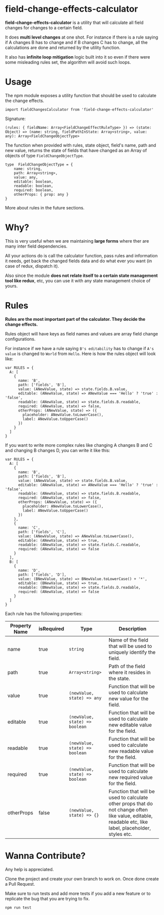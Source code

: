 # field-change-effects-calculator

**field-change-effects-calculator** is a utility that will calculate all field changes for changes to a certain field.

It does **multi level changes** at one shot. For instance if there is a rule saying if A changes B has to change and if B changes C has to change, all the calculations are done and returned by the utility function. 

It also has **infinite loop mitigation** logic built into it so even if there were some misleading rules set, the algorithm will avoid such loops.

# Usage

The npm module exposes a utility function that should be used to calculate the change effects.

    import fieldChangesCalculator from 'field-change-effects-calculator'

Signature:

    (rules: { fieldName: Array<FieldChangeEffectRuleType> }) => (state: Object) => (name: string, fieldPathInState: Array<string>, value: any): Array<FieldChangeObjectType>

The function when provided with rules, state object, field's name, path and new value, returns the state of fields that have changed as an Array of objects of type `FieldChangeObjectType`.

    type  FieldChangeObjectType = {
	    name: string,
	    path: Array<string>,
	    value: any,
	    editable: boolean,
	    readable: boolean,
	    required: boolean,
	    otherProps: { prop: any }
    }

More about rules in the future sections.

# Why?

This is very useful when we are maintaining **large forms** where ther are many inter field dependencies.

All your actions do is call the calculator function, pass rules and information it needs, get back the changed fields data and do what ever you want (in case of redux, dispatch it).

Also since the module **does not relate itself to a certain state management tool like redux**, etc, you can use it with any state management choice of yours.

# Rules

**Rules are the most important part of the calculator. They decide the change effects.**

Rules object will have keys as field names and values are array field change configurations.

For instance if we have a rule saying `B's editability` has to change if `A's value` is changed to `World` from `Hello`. Here is how the rules object will look like:

    var RULES = {
      A: [
        {
          name: 'B',
          path: ['fields', 'B'],
          value: (ANewValue, state) => state.fields.B.value,
          editable: (ANewValue, state) => ANewValue === 'Hello' ? 'true' : 'false',
          readable: (ANewValue, state) => state.fields.B.readable,
          required: (ANewValue, state) => false,
          otherProps: (ANewValue, state) => ({
            placeholder: ANewValue.toLowerCase(),
            label: ANewValue.toUpperCase()
          })
        }
      ]
    }

If you want to write more complex rules like changing A changes B and C and changing B changes D, you can write it like this:

    var RULES = {
      A: [
        {
          name: 'B',
          path: ['fields', 'B'],
          value: (ANewValue, state) => state.fields.B.value,
          editable: (ANewValue, state) => ANewValue === 'Hello' ? 'true' : 'false',
          readable: (ANewValue, state) => state.fields.B.readable,
          required: (ANewValue, state) => false,
          otherProps: (ANewValue, state) => ({
            placeholder: ANewValue.toLowerCase(),
            label: ANewValue.toUpperCase()
          })
        },
        {
          name: 'C',
          path: ['fields', 'C'],
          value: (ANewValue, state) => ANewValue.toLowerCase(),
          editable: (ANewValue, state) => true,
          readable: (ANewValue, state) => state.fields.C.readable,
          required: (ANewValue, state) => false
        }
      ],
      B: [
        {
          name: 'D',
          path: ['fields', 'D'],
          value: (BNewValue, state) => BNewValue.toLowerCase() + '*',
          editable: (BNewValue, state) => true,
          readable: (BNewValue, state) => state.fields.D.readable,
          required: (ANewValue, state) => false
        }
      ]
    }

Each rule has the following properties:

| Property Name | isRequired | Type | Description |
|--|--|--|--|
| name | true | `string` | Name of the field that will be used to uniquely identify the field. |
| path | true | `Array<string>` | Path of the field where it resides in the state. |
| value | true | `(newValue, state) => any` | Function that will be used to calculate new value for the field. |
| editable | true | `(newValue, state) => boolean` | Function that will be used to calculate new editable value for the field. |
| readable | true | `(newValue, state) => boolean` | Function that will be used to calculate new readable value for the field. |
| required | true | `(newValue, state) => boolean` | Function that will be used to calculate new required value for the field. |
| otherProps | false | `(newValue, state) => {}` | Function that will be used to calculate other props that do not change often like value, editable, readable etc, like label, placeholder, styles etc. |

# Wanna Contribute?

Any help is appreciated.

Clone the project and create your own branch to work on. Once done create a Pull Request.

Make sure to run tests and add more tests if you add a new feature or to replicate the bug that you are trying to fix.

    npm run test
